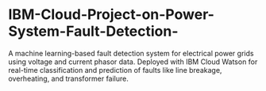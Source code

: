 # IBM-Cloud-Project-on-Power-System-Fault-Detection-
A machine learning-based fault detection system for electrical power grids using voltage and current phasor data. Deployed with IBM Cloud Watson for real-time classification and prediction of faults like line breakage, overheating, and transformer failure.
